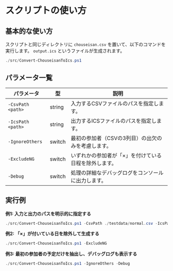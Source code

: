 # スクリプトの使い方

## 基本的な使い方

スクリプトと同じディレクトリに `chouseisan.csv` を置いて、以下のコマンドを実行します。
`output.ics` というファイルが生成されます。

```powershell
./src/Convert-ChouseisanToIcs.ps1
```

## パラメータ一覧

| パラメータ         | 型      | 説明                                                                  |
| ------------------ | ------- | --------------------------------------------------------------------- |
| `-CsvPath <path>`  | string  | 入力するCSVファイルのパスを指定します。                                 |
| `-IcsPath <path>`  | string  | 出力するICSファイルのパスを指定します。                                 |
| `-IgnoreOthers`    | switch  | 最初の参加者（CSVの3列目）の出欠のみを考慮します。                      |
| `-ExcludeNG`       | switch  | いずれかの参加者が「×」を付けている日程を除外します。                  |
| `-Debug`           | switch  | 処理の詳細なデバッグログをコンソールに出力します。                      |

## 実行例

**例1: 入力と出力のパスを明示的に指定する**

```powershell
./src/Convert-ChouseisanToIcs.ps1 -CsvPath ./testdata/normal.csv -IcsPath ./my-schedule.ics
```

**例2: 「×」が付いている日を除外して生成する**

```powershell
./src/Convert-ChouseisanToIcs.ps1 -ExcludeNG
```

**例3: 最初の参加者の予定だけを抽出し、デバッグログも表示する**

```powershell
./src/Convert-ChouseisanToIcs.ps1 -IgnoreOthers -Debug
```
